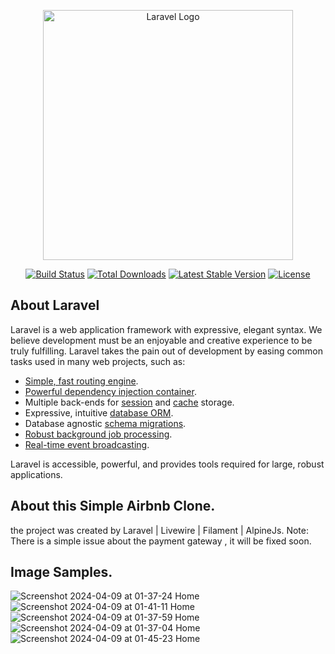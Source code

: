 <p align="center"><a href="https://laravel.com" target="_blank"><img src="https://raw.githubusercontent.com/laravel/art/master/logo-lockup/5%20SVG/2%20CMYK/1%20Full%20Color/laravel-logolockup-cmyk-red.svg" width="400" alt="Laravel Logo"></a></p>

<p align="center">
<a href="https://github.com/laravel/framework/actions"><img src="https://github.com/laravel/framework/workflows/tests/badge.svg" alt="Build Status"></a>
<a href="https://packagist.org/packages/laravel/framework"><img src="https://img.shields.io/packagist/dt/laravel/framework" alt="Total Downloads"></a>
<a href="https://packagist.org/packages/laravel/framework"><img src="https://img.shields.io/packagist/v/laravel/framework" alt="Latest Stable Version"></a>
<a href="https://packagist.org/packages/laravel/framework"><img src="https://img.shields.io/packagist/l/laravel/framework" alt="License"></a>
</p>

## About Laravel

Laravel is a web application framework with expressive, elegant syntax. We believe development must be an enjoyable and creative experience to be truly fulfilling. Laravel takes the pain out of development by easing common tasks used in many web projects, such as:

- [Simple, fast routing engine](https://laravel.com/docs/routing).
- [Powerful dependency injection container](https://laravel.com/docs/container).
- Multiple back-ends for [session](https://laravel.com/docs/session) and [cache](https://laravel.com/docs/cache) storage.
- Expressive, intuitive [database ORM](https://laravel.com/docs/eloquent).
- Database agnostic [schema migrations](https://laravel.com/docs/migrations).
- [Robust background job processing](https://laravel.com/docs/queues).
- [Real-time event broadcasting](https://laravel.com/docs/broadcasting).

Laravel is accessible, powerful, and provides tools required for large, robust applications.


## About this Simple Airbnb Clone.

the project was created by Laravel | Livewire | Filament | AlpineJs.
Note: There is a simple issue about the payment gateway , it will be fixed soon. 


## Image Samples.
![Screenshot 2024-04-09 at 01-37-24 Home](https://github.com/MohammedQa7/Simple-Airbnb-Clone-/assets/92910729/ba67971f-9550-4f1d-97f4-6f7bb17cfdd7)
![Screenshot 2024-04-09 at 01-41-11 Home](https://github.com/MohammedQa7/Simple-Airbnb-Clone-/assets/92910729/69636b10-4727-421d-8b0e-69a1d045bc52)
![Screenshot 2024-04-09 at 01-37-59 Home](https://github.com/MohammedQa7/Simple-Airbnb-Clone-/assets/92910729/9c08c2e7-66c2-444b-ba65-bec2c92616d5)
![Screenshot 2024-04-09 at 01-37-04 Home](https://github.com/MohammedQa7/Simple-Airbnb-Clone-/assets/92910729/17dbb6cf-f2fb-4ba1-8dec-cace144bb927)
![Screenshot 2024-04-09 at 01-45-23 Home](https://github.com/MohammedQa7/Simple-Airbnb-Clone-/assets/92910729/6227600a-395e-4fe9-82f3-c482f32a7efa)

